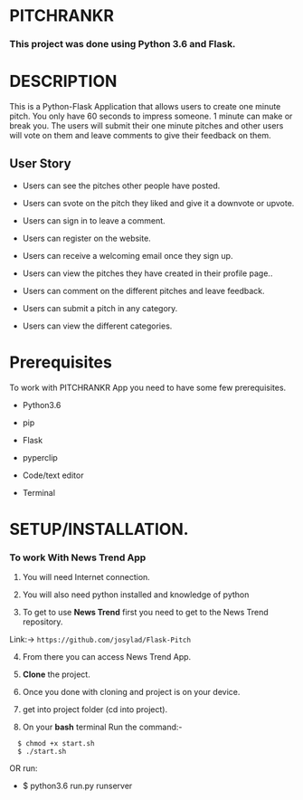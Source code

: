 # PITCHRANKR

### **This project was done using Python 3.6  and Flask.** 


# DESCRIPTION

This is a Python-Flask Application that allows users to create one minute pitch. You only have 60 seconds to impress someone. 1 minute can make or break you.
The users will submit their one minute pitches and other users will vote on them and leave comments to give their feedback on them.

## User Story

- Users can see the pitches other people have posted.

- Users can svote on the pitch they liked and give it a downvote or upvote.

- Users can sign in to leave a comment.

- Users can register on the website.

- Users can receive a welcoming email once they sign up.

- Users can view the pitches they have created in their profile page..

- Users can comment on the different pitches and leave feedback. 

- Users can submit a pitch in any category. 

- Users can view the different categories. 



# Prerequisites

To work with PITCHRANKR App you need to have some few prerequisites.

- Python3.6

- pip

- Flask 

- pyperclip

- Code/text editor

- Terminal


# **SETUP/INSTALLATION.**

### **To work With News Trend App**

1. You will need Internet connection.

2. You will also need python installed and knowledge of python

3. To get to use **News Trend** first you need to get to the News Trend repository. 

Link:-> ```https://github.com/josylad/Flask-Pitch```

4. From there you can access News Trend App.

5. **Clone** the project.

6. Once you done with cloning and project is on your device.

7. get into project folder (cd into project).

8. On your **bash** terminal Run the command:- 

```
  $ chmod +x start.sh
  $ ./start.sh
```
OR run: 
* $ python3.6 run.py runserver


